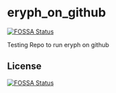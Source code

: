 # eryph_on_github
[![FOSSA Status](https://app.fossa.com/api/projects/git%2Bgithub.com%2Ffw2568%2Feryph_on_github.svg?type=shield)](https://app.fossa.com/projects/git%2Bgithub.com%2Ffw2568%2Feryph_on_github?ref=badge_shield)

Testing Repo to run eryph on github


## License
[![FOSSA Status](https://app.fossa.com/api/projects/git%2Bgithub.com%2Ffw2568%2Feryph_on_github.svg?type=large)](https://app.fossa.com/projects/git%2Bgithub.com%2Ffw2568%2Feryph_on_github?ref=badge_large)